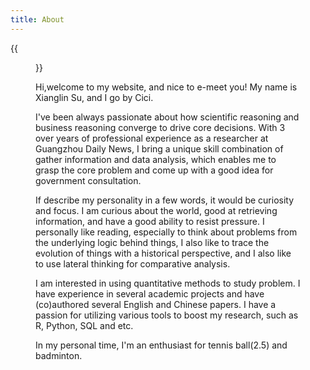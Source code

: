 ```yaml
---
title: About
---
```


{{<figure src="/media/ss.jpeg" title="About me" width="500">}}

Hi,welcome to my website, and nice to e-meet you! My name is Xianglin Su, and I go by Cici.

I've been always passionate about how scientific reasoning and business reasoning converge to drive core decisions. With 3 over years of professional experience as a researcher at Guangzhou Daily News, I bring a unique skill combination of gather information and data analysis, which enables me to grasp the core problem and come up with a good idea for government consultation.

If describe my personality in a few words, it would be curiosity and focus. I am curious about the world, good at retrieving information, and have a good ability to resist pressure. I personally like reading, especially to think about problems from the underlying logic behind things, I also like to trace the evolution of things with a historical perspective, and I also like to use lateral thinking for comparative analysis.

I am interested in using quantitative methods to study problem. I have experience in several academic projects and have (co)authored several English and Chinese papers. I have a passion for utilizing various tools to boost my research, such as R, Python, SQL and etc.

In my personal time, I'm an enthusiast for tennis ball(2.5) and badminton.